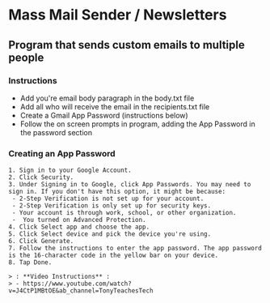 
# Mass Mail Sender / Newsletters

## Program that sends custom emails to multiple people

 ### Instructions

 - Add you're email body paragraph in the body.txt file
 - Add all who will receive the email in the recipients.txt file
 - Create a Gmail App Password (instructions below)
 - Follow the on screen prompts in program, adding the App Password in the password section

 ### Creating an App Password

    1. Sign in to your Google Account.
    2. Click Security.
    3. Under Signing in to Google, click App Passwords. You may need to sign in. If you don't have this option, it might be because:
     - 2-Step Verification is not set up for your account.
     - 2-Step Verification is only set up for security keys.
     - Your account is through work, school, or other organization.
     -  You turned on Advanced Protection.
    4. Click Select app and choose the app.
    5. Click Select device and pick the device you're using.
    6. Click Generate.
    7. Follow the instructions to enter the app password. The app password is the 16-character code in the yellow bar on your device.
    8. Tap Done.

    > : **Video Instructions** :
    > - https://www.youtube.com/watch?v=J4CtP1MBtOE&ab_channel=TonyTeachesTech
